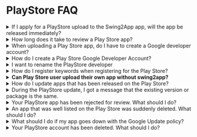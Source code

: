 # PlayStore FAQ

<details>

<summary>If I apply for a PlayStore upload to the Swing2App app, will the app be released immediately?</summary>

We'll act on behalf of Swing2App and upload the app to the Play Store.

It's not going to be released right away, it's going to be reviewed by Google apps.

**Google app screening takes an average of about a week.**

**So uploading doesn't mean your app will be released right away.**

**If there are no issues after the review, it will be released to the Store after the review period (within 7 days).**

</details>

<details>

<summary>How long does it take to review a Play Store app?</summary>

The average review period for a **Play Store takes a week. (within 7 days)**

If there are no issues with the review, the release will be released immediately after the above review period, but if the PlayStore review is rejected, the release date may be further delayed.

Please allow some time to apply.

</details>

<details>

<summary>When uploading a Play Store app, do I have to create a Google developer account?</summary>

Google (Play Store) is not registered as a proxy and you must create your own Google developer account. \_Google Policy Matters

When uploading to the Play Store, please fill in the application form – Google Developer Account ID and Password and we will register the app with your user account.

\*\*☞ \*\*<mark style="color:blue;">**Find out how to register for a Google Developer Account**</mark>

</details>

<details>

<summary>How do I create a Play Store Google Developer Account?</summary>

\*How to register for a PlayStore developer account

1\. Create a Google account (Gmail). (If you already have Gmail, you don't need to sign up.) 2. <mark style="color:blue;">https://play.google.com/apps/publish/</mark> to access the developer console site

3\. Developer Registration Lifetime Pass is a $25 payment.

4\. Enter your developer profile and you're done.

The advantage of creating a developer account is that users can upload their own apps, and they can modify them from time to time and update to a new version of the app without having to buy a market-upload ticket.

You can also manage your own apps while checking your own app installations and statistics.

**☞ \[How to register a Google developer GO]**

</details>

<details>

<summary>I want to rename the PlayStore developer</summary>

Google can be used by editing the name of the first developer.\
Access the Google Developer Console site ([https://play.google.com/apps/publish/)](https://play.google.com/apps/publish/)\
&#xNAN;**→ Select Settings in the left category → You can edit the developer’s name on the developer profile page and save it.**\
\*Developer name is not reflected immediately after editing.\
It may take up to 7 days with Google’s approval, so if you need to change your name, please save it in advance.

Please refer to the manual for details on how to change the developer name.

**☞ Go to the \[Google Developer Name Change Manual]**

</details>

<details>

<summary>How do I register keywords when registering for the Play Store?</summary>

The Google Play Store Market upload registration does not have a keyword entry field unlike Apple's.

Instead, Google creates keywords based on your other information, etc., through indexing (keyword extraction) operations.

So the market upload registration is very important, right?

Here is a link to a simple Android Market upload registration tip\*\*.\*\*

**☞ \[PlayStore Search Good TIP]**

</details>

<details>

<summary><strong>Can Play Store user upload their own app without swing2app?</strong></summary>

Yes, of course.

If you have a Google Developer account, the Play Store allows you to upload directly.

Instructions for releasing the app on the Play Store are also included in the help manual so you can follow along while viewing the manual.

**\[PlayStore Update Manual]**

<mark style="color:blue;">https://wp.swing2app.co.kr/knowledgebase/palystore-update/</mark>

If you’re having difficulty uploading yourself, you can ask for an upload agent on Swing2App.

(Play store upload agency cost: $5/each time)

</details>

<details>

<summary>How do I update apps that has been released on the Play Store?</summary>

If you would like to update your app to the Play Store, please resubmit your upload to Swing2App.\
Please purchase a Play Store upload request ticket ($5 per request) and reapply for upload.\
However, Play Store has all the developer accounts of the user, so you can update them yourself. You don’t have to buy an upload ticket if you do it yourself, and you can update it from time to time.

Updating a new version of your app to the Play Store is easy.\
-Login to the Google Developer Console site and register a new version of the app in the APK menu.\
-Then it is automatically updated to the new version after the 3-4 hour review period.\
\
&#xNAN;**\*Store registration information can also be edited.**\
Uploaded to the store – When you change the app description, screenshot image, category, etc., the Submit Update button at the top is activated.\
Unlike uploading APK files, if you edit the store settings, the update will be processed only by pressing the corresponding button.\
The same will be reflected after the 3-4 hour review period.

<mark style="color:blue;">**\[Go to the PlayStore App Update Manual]**</mark>

</details>

<details>

<summary>During the PlayStore update, I got a message that the existing version or package is the same.</summary>

If you try to upload the same version of the aab file as the one already registered, the message will appear.

When uploading a newly updated app, please make sure it is different from the previous version and upload the aab file created by the new version.

</details>

<details>

<summary>Your PlayStore app has been rejected for review. What should I do?</summary>

If you've been rejected for review of a Play Store app, you'll need to check your email from Google as to why it was rejected.

To your Google developer account, we'll send you an email informing you how to act on what policies your app violates in your email.

So if you're being rejected, check your email first to see the notice you received from Google.

Please act as stated in the e-mail and re-edit it to request an review.

Since the review was rejected, if you modify the content in question and submit it for review, you will be able to release it.

</details>

<details>

<summary>An app that was well listed on the Play Store was suddenly deleted. What should I do?</summary>

**The Play Store will periodically filter and re-screen apps that are currently in operation.**

At this time, the contents of the app are examined in great detail , so even an app that was **initially registered well may be suspended from publishing the app due to a violation of the policy or a violation of the regulations.**

Apps that have been suspended from publishing can re-register after fixing the offending item.

Usually, when an app is deleted, Google will send you an email about what content the app has violated its policies.

So you can identify and act on what is at stake.

However, there are times when action is not taken.

If the degree of policy violation is severe and Google does not restore it, the app will not be available again.

In this case, you can't re-upload an existing app, and you'll need to re-register it as a new app (app name change, package change).

</details>

<details>

<summary>What should I do if my app goes down with the Google Update policy?</summary>

Google is constantly updating its policies.

Users who have launched and are using the app on the Play Store should always check Google's update policy to update the app periodically.

If you don't modify your app to comply with our update policy, you can remove it from the Store without notice.

Action is difficult because the app is unloaded without any prior warning.

Therefore, during use, please carefully check the update and policy notification e-mail sent by Google to be proactive.

The Swing2App will always provide you with a plan of action in line with Google's policy changes, so if you have difficulty confirming what this is about, please leave an inquiry to the Swing2App website.

</details>

<details>

<summary>Your PlayStore account has been deleted. What should I do?</summary>

If you violate the rules multiple times, Google will delete your account without notice.

**\*\* Deleted app accounts can be resolved by sending an appeal email to Google.**

However, be aware that if you are sure that the policy has been violated, it will not be easy to restore it.

If your account is not restored, you can re-create a Google Developer Account and register a new app.

By creating a new account altogether, it won't work with existing apps, and you won't be able to manage existing apps.

Therefore, you should be careful to follow Google's policies and regulations to ensure that your account is not deleted as well as deleting the app.

</details>
